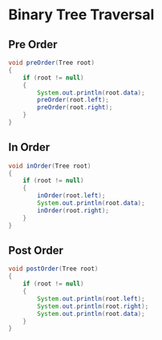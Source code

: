 # Binary Tree Traversal

## Pre Order

~~~java
void preOrder(Tree root)
{
    if (root != null)
    {
        System.out.println(root.data);
        preOrder(root.left);
        preOrder(root.right);
    }
}
~~~

## In Order 

~~~java
void inOrder(Tree root)
{
    if (root != null)
    {
        inOrder(root.left);
        System.out.println(root.data);
        inOrder(root.right);
    }
}
~~~

## Post Order

~~~java
void postOrder(Tree root)
{
    if (root != null)
    {
        System.out.println(root.left);
        System.out.println(root.right);
        System.out.println(root.data);
    }
}
~~~